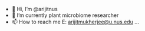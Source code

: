 - 👋 Hi, I’m @arijitnus
- 🌱 I’m currently plant microbiome researcher
- 📫 How to reach me E: arijitmukherjee@u.nus.edu ...

<!---
arijitnus/arijitnus is a ✨ special ✨ repository because its `README.md` (this file) appears on your GitHub profile.
You can click the Preview link to take a look at your changes.
--->
